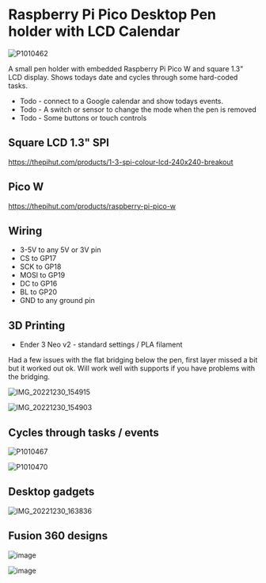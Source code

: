 # Raspberry Pi Pico Desktop Pen holder with LCD Calendar

![P1010462](https://user-images.githubusercontent.com/46349796/210109631-aa41eb52-5108-48c4-a093-3cc7441347fe.jpg)

A small pen holder with embedded Raspberry Pi Pico W and square 1.3" LCD display. Shows todays date and cycles through some hard-coded tasks. 

* Todo - connect to a Google calendar and show todays events.
* Todo - A switch or sensor to change the mode when the pen is removed
* Todo - Some buttons or touch controls

## Square LCD 1.3" SPI
https://thepihut.com/products/1-3-spi-colour-lcd-240x240-breakout

## Pico W
https://thepihut.com/products/raspberry-pi-pico-w

## Wiring
* 3-5V to any 5V or 3V pin
* CS to GP17
* SCK to GP18
* MOSI to GP19
* DC to GP16
* BL to GP20
* GND to any ground pin

## 3D Printing
* Ender 3 Neo v2 - standard settings / PLA filament

Had a few issues with the flat bridging below the pen, first layer missed a bit but it worked out ok. Will work well with supports if you have problems with the bridging.

![IMG_20221230_154915](https://user-images.githubusercontent.com/46349796/210091842-f1997e1d-7a75-4a86-80e7-151c80fe75fd.jpg)

![IMG_20221230_154903](https://user-images.githubusercontent.com/46349796/210091863-a49255a8-1609-4172-b5f1-8d496d878f62.jpg)

## Cycles through tasks / events

![P1010467](https://user-images.githubusercontent.com/46349796/210110089-3044b774-faa8-4d8a-a4c2-c613efe2f0e8.JPG)

![P1010470](https://user-images.githubusercontent.com/46349796/210110097-9f17ad86-5f05-41a5-8962-8608bd8489b6.JPG)

## Desktop gadgets

![IMG_20221230_163836](https://user-images.githubusercontent.com/46349796/210109617-f4d2fbfb-d31d-4e99-b65f-1aeea5504bac.jpg)

## Fusion 360 designs

![image](https://user-images.githubusercontent.com/46349796/210110403-76e80329-0217-42b2-8141-ad15a88b73f5.png)

![image](https://user-images.githubusercontent.com/46349796/210110635-9914e4fd-ac1d-4e32-a97a-8a251d19d1ab.png)







